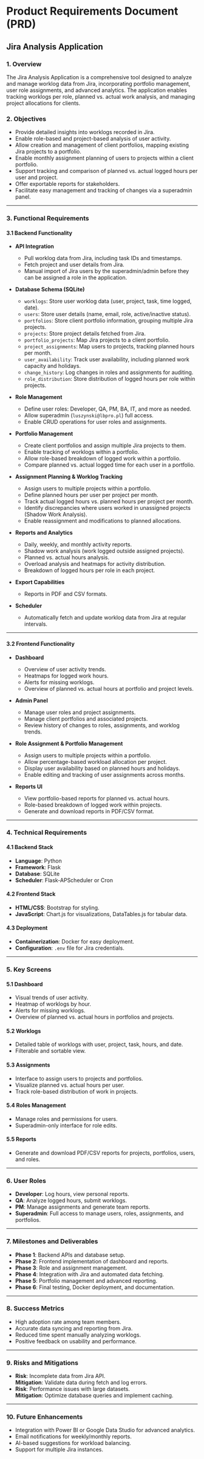 # **Product Requirements Document (PRD)**

## **Jira Analysis Application**

### **1. Overview**
The Jira Analysis Application is a comprehensive tool designed to analyze and manage worklog data from Jira, incorporating portfolio management, user role assignments, and advanced analytics. The application enables tracking worklogs per role, planned vs. actual work analysis, and managing project allocations for clients.

### **2. Objectives**
- Provide detailed insights into worklogs recorded in Jira.
- Enable role-based and project-based analysis of user activity.
- Allow creation and management of client portfolios, mapping existing Jira projects to a portfolio.
- Enable monthly assignment planning of users to projects within a client portfolio.
- Support tracking and comparison of planned vs. actual logged hours per user and project.
- Offer exportable reports for stakeholders.
- Facilitate easy management and tracking of changes via a superadmin panel.

---

### **3. Functional Requirements**

#### **3.1 Backend Functionality**
- **API Integration**
  - Pull worklog data from Jira, including task IDs and timestamps.
  - Fetch project and user details from Jira.
  - Manual import of Jira users by the superadmin/admin before they can be assigned a role in the application.

- **Database Schema (SQLite)**
  - `worklogs`: Store user worklog data (user, project, task, time logged, date).
  - `users`: Store user details (name, email, role, active/inactive status).
  - `portfolios`: Store client portfolio information, grouping multiple Jira projects.
  - `projects`: Store project details fetched from Jira.
  - `portfolio_projects`: Map Jira projects to a client portfolio.
  - `project_assignments`: Map users to projects, tracking planned hours per month.
  - `user_availability`: Track user availability, including planned work capacity and holidays.
  - `change_history`: Log changes in roles and assignments for auditing.
  - `role_distribution`: Store distribution of logged hours per role within projects.

- **Role Management**
  - Define user roles: Developer, QA, PM, BA, IT, and more as needed.
  - Allow superadmin (`luszynski@lbpro.pl`) full access.
  - Enable CRUD operations for user roles and assignments.

- **Portfolio Management**
  - Create client portfolios and assign multiple Jira projects to them.
  - Enable tracking of worklogs within a portfolio.
  - Allow role-based breakdown of logged work within a portfolio.
  - Compare planned vs. actual logged time for each user in a portfolio.

- **Assignment Planning & Worklog Tracking**
  - Assign users to multiple projects within a portfolio.
  - Define planned hours per user per project per month.
  - Track actual logged hours vs. planned hours per project per month.
  - Identify discrepancies where users worked in unassigned projects (Shadow Work Analysis).
  - Enable reassignment and modifications to planned allocations.

- **Reports and Analytics**
  - Daily, weekly, and monthly activity reports.
  - Shadow work analysis (work logged outside assigned projects).
  - Planned vs. actual hours analysis.
  - Overload analysis and heatmaps for activity distribution.
  - Breakdown of logged hours per role in each project.

- **Export Capabilities**
  - Reports in PDF and CSV formats.

- **Scheduler**
  - Automatically fetch and update worklog data from Jira at regular intervals.

---

#### **3.2 Frontend Functionality**
- **Dashboard**
  - Overview of user activity trends.
  - Heatmaps for logged work hours.
  - Alerts for missing worklogs.
  - Overview of planned vs. actual hours at portfolio and project levels.

- **Admin Panel**
  - Manage user roles and project assignments.
  - Manage client portfolios and associated projects.
  - Review history of changes to roles, assignments, and worklog trends.

- **Role Assignment & Portfolio Management**
  - Assign users to multiple projects within a portfolio.
  - Allow percentage-based workload allocation per project.
  - Display user availability based on planned hours and holidays.
  - Enable editing and tracking of user assignments across months.

- **Reports UI**
  - View portfolio-based reports for planned vs. actual hours.
  - Role-based breakdown of logged work within projects.
  - Generate and download reports in PDF/CSV format.

---

### **4. Technical Requirements**

#### **4.1 Backend Stack**
- **Language**: Python
- **Framework**: Flask
- **Database**: SQLite
- **Scheduler**: Flask-APScheduler or Cron

#### **4.2 Frontend Stack**
- **HTML/CSS**: Bootstrap for styling.
- **JavaScript**: Chart.js for visualizations, DataTables.js for tabular data.

#### **4.3 Deployment**
- **Containerization**: Docker for easy deployment.
- **Configuration**: `.env` file for Jira credentials.

---

### **5. Key Screens**

#### **5.1 Dashboard**
- Visual trends of user activity.
- Heatmap of worklogs by hour.
- Alerts for missing worklogs.
- Overview of planned vs. actual hours in portfolios and projects.

#### **5.2 Worklogs**
- Detailed table of worklogs with user, project, task, hours, and date.
- Filterable and sortable view.

#### **5.3 Assignments**
- Interface to assign users to projects and portfolios.
- Visualize planned vs. actual hours per user.
- Track role-based distribution of work in projects.

#### **5.4 Roles Management**
- Manage roles and permissions for users.
- Superadmin-only interface for role edits.

#### **5.5 Reports**
- Generate and download PDF/CSV reports for projects, portfolios, users, and roles.

---

### **6. User Roles**
- **Developer**: Log hours, view personal reports.
- **QA**: Analyze logged hours, submit worklogs.
- **PM**: Manage assignments and generate team reports.
- **Superadmin**: Full access to manage users, roles, assignments, and portfolios.

---

### **7. Milestones and Deliverables**
- **Phase 1**: Backend APIs and database setup.
- **Phase 2**: Frontend implementation of dashboard and reports.
- **Phase 3**: Role and assignment management.
- **Phase 4**: Integration with Jira and automated data fetching.
- **Phase 5**: Portfolio management and advanced reporting.
- **Phase 6**: Final testing, Docker deployment, and documentation.

---

### **8. Success Metrics**
- High adoption rate among team members.
- Accurate data syncing and reporting from Jira.
- Reduced time spent manually analyzing worklogs.
- Positive feedback on usability and performance.

---

### **9. Risks and Mitigations**
- **Risk**: Incomplete data from Jira API.  
  **Mitigation**: Validate data during fetch and log errors.
- **Risk**: Performance issues with large datasets.  
  **Mitigation**: Optimize database queries and implement caching.

---

### **10. Future Enhancements**
- Integration with Power BI or Google Data Studio for advanced analytics.
- Email notifications for weekly/monthly reports.
- AI-based suggestions for workload balancing.
- Support for multiple Jira instances.

